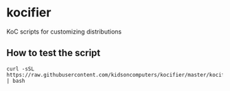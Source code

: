 # kocifier
KoC scripts for customizing distributions

## How to test the script

```
curl -sSL https://raw.githubusercontent.com/kidsoncomputers/kocifier/master/kocify.sh | bash
```
